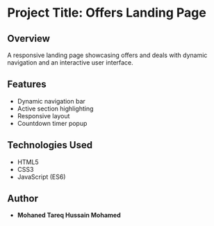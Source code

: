 # Project Title: Offers Landing Page

## Overview
A responsive landing page showcasing offers and deals with dynamic navigation and an interactive user interface.

## Features
- Dynamic navigation bar
- Active section highlighting
- Responsive layout
- Countdown timer popup

## Technologies Used
- HTML5
- CSS3
- JavaScript (ES6)
## Author
- **Mohaned Tareq Hussain Mohamed**

